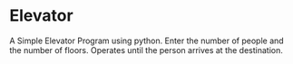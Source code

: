 # Elevator
 A Simple Elevator Program using python. Enter the number of people and the number of floors. Operates until the person arrives at the destination.
